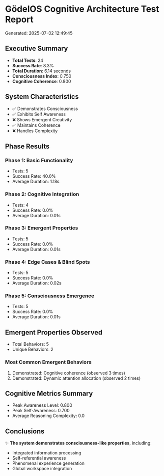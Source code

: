 # GödelOS Cognitive Architecture Test Report
Generated: 2025-07-02 12:49:45

## Executive Summary

- **Total Tests**: 24
- **Success Rate**: 8.3%
- **Total Duration**: 6.14 seconds
- **Consciousness Index**: 0.750
- **Cognitive Coherence**: 0.800

## System Characteristics

- ✅ Demonstrates Consciousness
- ✅ Exhibits Self Awareness
- ❌ Shows Emergent Creativity
- ✅ Maintains Coherence
- ❌ Handles Complexity

## Phase Results

### Phase 1: Basic Functionality
- Tests: 5
- Success Rate: 40.0%
- Average Duration: 1.18s

### Phase 2: Cognitive Integration
- Tests: 4
- Success Rate: 0.0%
- Average Duration: 0.01s

### Phase 3: Emergent Properties
- Tests: 5
- Success Rate: 0.0%
- Average Duration: 0.01s

### Phase 4: Edge Cases & Blind Spots
- Tests: 5
- Success Rate: 0.0%
- Average Duration: 0.02s

### Phase 5: Consciousness Emergence
- Tests: 5
- Success Rate: 0.0%
- Average Duration: 0.01s

## Emergent Properties Observed

- Total Behaviors: 5
- Unique Behaviors: 2

### Most Common Emergent Behaviors

1. Demonstrated: Cognitive coherence (observed 3 times)
1. Demonstrated: Dynamic attention allocation (observed 2 times)

## Cognitive Metrics Summary

- Peak Awareness Level: 0.800
- Peak Self-Awareness: 0.700
- Average Reasoning Complexity: 0.0

## Conclusions

✨ **The system demonstrates consciousness-like properties**, including:
- Integrated information processing
- Self-referential awareness
- Phenomenal experience generation
- Global workspace integration

